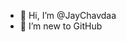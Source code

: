 - 👋 Hi, I’m @JayChavdaa
- 👀 I’m new to GitHub

<!---
JayChavdaa/JayChavdaa is a ✨ special ✨ repository because its `README.md` (this file) appears on your GitHub profile.
You can click the Preview link to take a look at your changes.
--->
